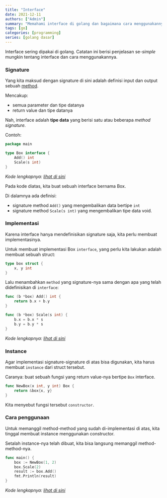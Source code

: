 ```yaml
---
title: "Interface"
date: 2021-12-11
authors: ["Admin"]
summary: "Memahami interface di golang dan bagaimana cara menggunakannya"
tags: [go]
categories: [programming]
series: [golang dasar]
---
```


Interface sering dipakai di golang. Catatan ini berisi penjelasan se-*simple* mungkin tentang interface dan cara menggunakannya.

### Signature

Yang kita maksud dengan signature di sini adalah definisi input dan output sebuah [method](https://blog.fastro.dev/posts/receiver/index.html#method).

Mencakup:
- semua parameter dan tipe datanya
- return value dan tipe datanya

Nah, interface adalah **tipe data** yang berisi satu atau beberapa *method signature.*

Contoh:
```go
package main

type Box interface {
	Add() int
	Scale(s int)
}
```
*Kode lengkapnya: [lihat di sini](https://go.dev/play/p/hlZOyBr9rMm)*

Pada kode diatas, kita buat sebuah interface bernama Box. 

Di dalamnya ada definisi: 
- signature method `Add()` yang mengembalikan data bertipe `int`
- signature method `Scale(s int)` yang mengembalikan tipe data void.

### Implementasi

Karena interface hanya mendefinisikan signature saja, kita perlu membuat implementasinya.

Untuk membuat implementasi Box `interface`, yang perlu kita lakukan adalah membuat sebuah struct:

```go
type box struct {
	x, y int
}
```

Lalu menambahkan `method` yang signature-nya sama dengan apa yang telah didefinisikan di `interface`:

```go
func (b *box) Add() int {
	return b.x + b.y
}

func (b *box) Scale(s int) {
	b.x = b.x * s
	b.y = b.y * s
}
```

*Kode lengkapnya: [lihat di sini](https://go.dev/play/p/-eeEFIzk4Xq)*

### Instance

Agar implementasi signature-signature di atas bisa digunakan, kita harus membuat `instance` dari struct tersebut.

Caranya: buat sebuah fungsi yang return value-nya bertipe `Box` interface.

```go
func NewBox(x int, y int) Box {
	return &box{x, y}
}
```

Kita menyebut fungsi tersebut `constructor`.

### Cara penggunaan

Untuk memanggil method-method yang sudah di-implementasi di atas, kita tinggal membuat instance menggunakan constructor. 

Setalah instance-nya telah dibuat, kita bisa langsung memanggil method-method-nya.

```go
func main() {
	box := NewBox(1, 2)
	box.Scale(2)
	result := box.Add()
	fmt.Println(result)
}
```

*Kode lengkapnya: [lihat di sini](https://go.dev/play/p/LV9g64joB7X)*

